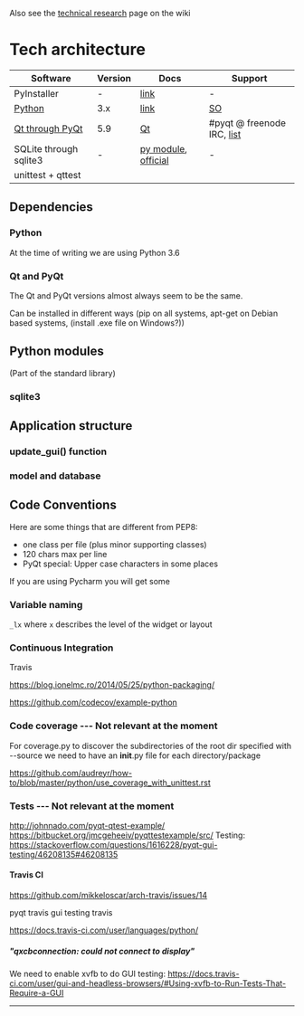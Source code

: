 
Also see the [technical research](https://github.com/SunyataZero/mindfulness-at-the-computer/wiki/Technical-Research) page on the wiki

# Tech architecture

Software | Version | Docs | Support
--- | --- | --- | ---
PyInstaller | - | [link](pyinstaller.readthedocs.io) | -
[Python](#python) | 3.x | [link](https://docs.python.org/3/) | [SO](https://stackoverflow.com/questions/tagged/python)
[Qt through PyQt](qt-and-pyqt) | 5.9 | [Qt](http://doc.qt.io/qt-5/) | #pyqt @ freenode IRC, [list](http://wiki.qt.io/Online_Communities)
SQLite through sqlite3 | - | [py module](https://docs.python.org/3/library/sqlite3.html), [official](https://www.sqlite.org/docs.html) | -
unittest + qttest |


## Dependencies


### Python

At the time of writing we are using Python 3.6

### Qt and PyQt

The Qt and PyQt versions almost always seem to be the same.

Can be installed in different ways (pip on all systems, apt-get on Debian based systems, (install .exe file on Windows?))

## Python modules
(Part of the standard library)

### sqlite3

## Application structure

### update_gui() function

### model and database

## Code Conventions

Here are some things that are different from PEP8:
* one class per file (plus minor supporting classes)
* 120 chars max per line
* PyQt special: Upper case characters in some places

If you are using Pycharm you will get some

### Variable naming

`_lx` where `x` describes the level of the widget or layout


### Continuous Integration

Travis

https://blog.ionelmc.ro/2014/05/25/python-packaging/

https://github.com/codecov/example-python


### Code coverage --- Not relevant at the moment

For coverage.py to discover the subdirectories of the root dir specified with --source
we need to have an __init__.py file for each directory/package

https://github.com/audreyr/how-to/blob/master/python/use_coverage_with_unittest.rst


### Tests --- Not relevant at the moment

http://johnnado.com/pyqt-qtest-example/
https://bitbucket.org/jmcgeheeiv/pyqttestexample/src/
Testing: https://stackoverflow.com/questions/1616228/pyqt-gui-testing/46208135#46208135

#### Travis CI

https://github.com/mikkeloscar/arch-travis/issues/14

pyqt travis
gui testing travis

https://docs.travis-ci.com/user/languages/python/


##### "qxcbconnection: could not connect to display"

We need to enable xvfb to do GUI testing:
https://docs.travis-ci.com/user/gui-and-headless-browsers/#Using-xvfb-to-Run-Tests-That-Require-a-GUI


***

